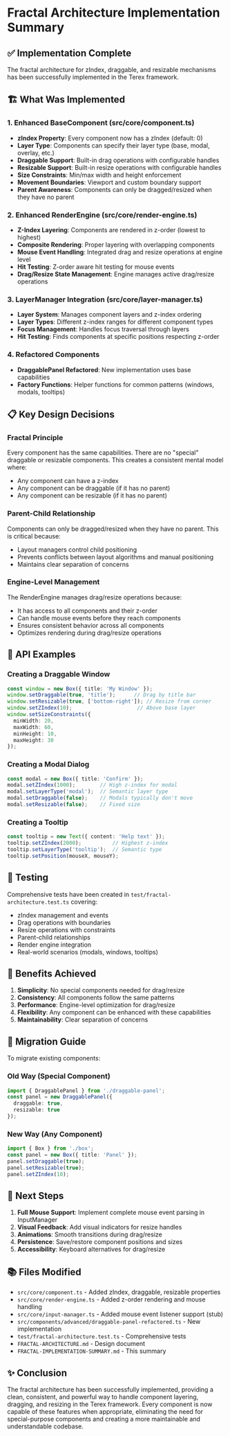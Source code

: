 # Fractal Architecture Implementation Summary

## ✅ Implementation Complete

The fractal architecture for zIndex, draggable, and resizable mechanisms has been successfully implemented in the Terex framework.

## 🏗 What Was Implemented

### 1. Enhanced BaseComponent (src/core/component.ts)
- **zIndex Property**: Every component now has a zIndex (default: 0)
- **Layer Type**: Components can specify their layer type (base, modal, overlay, etc.)
- **Draggable Support**: Built-in drag operations with configurable handles
- **Resizable Support**: Built-in resize operations with configurable handles
- **Size Constraints**: Min/max width and height enforcement
- **Movement Boundaries**: Viewport and custom boundary support
- **Parent Awareness**: Components can only be dragged/resized when they have no parent

### 2. Enhanced RenderEngine (src/core/render-engine.ts)
- **Z-Index Layering**: Components are rendered in z-order (lowest to highest)
- **Composite Rendering**: Proper layering with overlapping components
- **Mouse Event Handling**: Integrated drag and resize operations at engine level
- **Hit Testing**: Z-order aware hit testing for mouse events
- **Drag/Resize State Management**: Engine manages active drag/resize operations

### 3. LayerManager Integration (src/core/layer-manager.ts)
- **Layer System**: Manages component layers and z-index ordering
- **Layer Types**: Different z-index ranges for different component types
- **Focus Management**: Handles focus traversal through layers
- **Hit Testing**: Finds components at specific positions respecting z-order

### 4. Refactored Components
- **DraggablePanel Refactored**: New implementation uses base capabilities
- **Factory Functions**: Helper functions for common patterns (windows, modals, tooltips)

## 📋 Key Design Decisions

### Fractal Principle
Every component has the same capabilities. There are no "special" draggable or resizable components. This creates a consistent mental model where:
- Any component can have a z-index
- Any component can be draggable (if it has no parent)
- Any component can be resizable (if it has no parent)

### Parent-Child Relationship
Components can only be dragged/resized when they have no parent. This is critical because:
- Layout managers control child positioning
- Prevents conflicts between layout algorithms and manual positioning
- Maintains clear separation of concerns

### Engine-Level Management
The RenderEngine manages drag/resize operations because:
- It has access to all components and their z-order
- Can handle mouse events before they reach components
- Ensures consistent behavior across all components
- Optimizes rendering during drag/resize operations

## 🔧 API Examples

### Creating a Draggable Window
```typescript
const window = new Box({ title: 'My Window' });
window.setDraggable(true, 'title');      // Drag by title bar
window.setResizable(true, ['bottom-right']); // Resize from corner
window.setZIndex(10);                     // Above base layer
window.setSizeConstraints({
  minWidth: 20,
  maxWidth: 60,
  minHeight: 10,
  maxHeight: 30
});
```

### Creating a Modal Dialog
```typescript
const modal = new Box({ title: 'Confirm' });
modal.setZIndex(1000);        // High z-index for modal
modal.setLayerType('modal');  // Semantic layer type
modal.setDraggable(false);    // Modals typically don't move
modal.setResizable(false);    // Fixed size
```

### Creating a Tooltip
```typescript
const tooltip = new Text({ content: 'Help text' });
tooltip.setZIndex(2000);          // Highest z-index
tooltip.setLayerType('tooltip');  // Semantic type
tooltip.setPosition(mouseX, mouseY);
```

## 🧪 Testing

Comprehensive tests have been created in `test/fractal-architecture.test.ts` covering:
- zIndex management and events
- Drag operations with boundaries
- Resize operations with constraints
- Parent-child relationships
- Render engine integration
- Real-world scenarios (modals, windows, tooltips)

## 🚀 Benefits Achieved

1. **Simplicity**: No special components needed for drag/resize
2. **Consistency**: All components follow the same patterns
3. **Performance**: Engine-level optimization for drag/resize
4. **Flexibility**: Any component can be enhanced with these capabilities
5. **Maintainability**: Clear separation of concerns

## 📝 Migration Guide

To migrate existing components:

### Old Way (Special Component)
```typescript
import { DraggablePanel } from './draggable-panel';
const panel = new DraggablePanel({ 
  draggable: true,
  resizable: true 
});
```

### New Way (Any Component)
```typescript
import { Box } from './box';
const panel = new Box({ title: 'Panel' });
panel.setDraggable(true);
panel.setResizable(true);
panel.setZIndex(10);
```

## 🔄 Next Steps

1. **Full Mouse Support**: Implement complete mouse event parsing in InputManager
2. **Visual Feedback**: Add visual indicators for resize handles
3. **Animations**: Smooth transitions during drag/resize
4. **Persistence**: Save/restore component positions and sizes
5. **Accessibility**: Keyboard alternatives for drag/resize

## 📚 Files Modified

- `src/core/component.ts` - Added zIndex, draggable, resizable properties
- `src/core/render-engine.ts` - Added z-order rendering and mouse handling
- `src/core/input-manager.ts` - Added mouse event listener support (stub)
- `src/components/advanced/draggable-panel-refactored.ts` - New implementation
- `test/fractal-architecture.test.ts` - Comprehensive tests
- `FRACTAL-ARCHITECTURE.md` - Design document
- `FRACTAL-IMPLEMENTATION-SUMMARY.md` - This summary

## ✨ Conclusion

The fractal architecture has been successfully implemented, providing a clean, consistent, and powerful way to handle component layering, dragging, and resizing in the Terex framework. Every component is now capable of these features when appropriate, eliminating the need for special-purpose components and creating a more maintainable and understandable codebase.